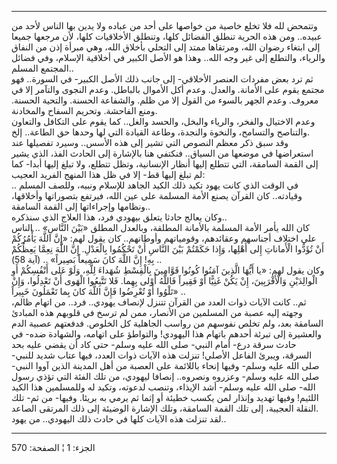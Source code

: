 ------------------------------------------------------------------------

وتتمحض لله فلا تخلع خاصية من خواصها على أحد من عباده ولا يدين بها الناس
لأحد من عبيده.. ومن هذه الحرية تنطلق الفضائل كلها، وتنطلق الأخلاقيات
كلها، لأن مرجعها جميعا إلى ابتغاء رضوان الله، ومرتقاها ممتد إلى التحلي
بأخلاق الله، وهي مبرأة إذن من النفاق والرياء، والتطلع إلى غير وجه الله..
وهذا هو الأصل الكبير في أخلاقية الإسلام، وفي فضائل المجتمع المسلم..  
ثم ترد بعض مفردات العنصر الأخلاقي- إلى جانب ذلك الأصل الكبير- في
السورة.. فهو مجتمع يقوم على الأمانة. والعدل. وعدم أكل الأموال بالباطل.
وعدم النجوى والتآمر إلا في معروف. وعدم الجهر بالسوء من القول إلا من ظلم.
والشفاعة الحسنة. والتحية الحسنة. ومنع الفاحشة. وتحريم السفاح
والمخادنة.  
وعدم الاختيال والفخر، والرياء والبخل، والحسد والغل.. كما يقوم على
التكافل والتعاون والتناصح والتسامح، والنخوة والنجدة، وطاعة القيادة التي
لها وحدها حق الطاعة.. إلخ.  
وقد سبق ذكر معظم النصوص التي تشير إلى هذه الأسس.. وسيرد تفصيلها عند
استعراضها في موضعها من السياق.. فنكتفي هنا بالإشارة إلى الحادث الفذ،
الذي يشير إلى القمة السامقة، التي تتطلع إليها أنظار الإنسانية، وتظل
تتطلع، ولا تبلغ إليها أبدا- كما لم تبلغ إليها قط- إلا في ظل هذا المنهج
الفريد العجيب:  
.. في الوقت الذي كانت يهود تكيد ذلك الكيد الجاهد للإسلام ونبيه، وللصف
المسلم وقيادته.. كان القرآن يصنع الأمة المسلمة على عين الله، فيرتفع
بتصوراتها وأخلاقها، ونظامها وإجراءاتها إلى القمة السامقة..  
وكان يعالج حادثا يتعلق بيهودي فرد، هذا العلاج الذي سنذكره..  
كان الله يأمر الأمة المسلمة بالأمانة المطلقة، وبالعدل المطلق «بَيْنَ النَّاسِ»
.. الناس على اختلاف أجناسهم وعقائدهم، وقومياتهم وأوطانهم.. كان يقول لهم:
«إِنَّ اللَّهَ يَأْمُرُكُمْ أَنْ تُؤَدُّوا الْأَماناتِ إِلى أَهْلِها، وَإِذا حَكَمْتُمْ بَيْنَ النَّاسِ أَنْ
تَحْكُمُوا بِالْعَدْلِ. إِنَّ اللَّهَ نِعِمَّا يَعِظُكُمْ بِهِ! إِنَّ اللَّهَ كانَ سَمِيعاً بَصِيراً» .. (آية
58) ..  
وكان يقول لهم: «يا أَيُّهَا الَّذِينَ آمَنُوا كُونُوا قَوَّامِينَ بِالْقِسْطِ شُهَداءَ لِلَّهِ، وَلَوْ
عَلى أَنْفُسِكُمْ أَوِ الْوالِدَيْنِ وَالْأَقْرَبِينَ، إِنْ يَكُنْ غَنِيًّا أَوْ فَقِيراً فَاللَّهُ أَوْلى بِهِما.
فَلا تَتَّبِعُوا الْهَوى أَنْ تَعْدِلُوا، وَإِنْ تَلْوُوا أَوْ تُعْرِضُوا فَإِنَّ اللَّهَ كانَ بِما تَعْمَلُونَ
خَبِيراً» ..  
ثم.. كانت الآيات ذوات العدد من القرآن تتنزل لإنصاف يهودي.. فرد.. من
اتهام ظالم، وجهته إليه عصبة من المسلمين من الأنصار، ممن لم ترسخ في
قلوبهم هذه المبادئ السامقة بعد، ولم تخلص نفوسهم من رواسب الجاهلية كل
الخلوص. فدفعتهم عصبية الدم والعشيرة إلى تبرئة أحدهم باتهام هذا اليهودي!
والتواطؤ على اتهامه، والشهادة ضده- في حادث سرقة درع- أمام النبي- صلى
الله عليه وسلم- حتى كاد أن يقضي عليه بحد السرقة، ويبرئ الفاعل الأصلي!
تنزلت هذه الآيات ذوات العدد، فيها عتاب شديد للنبي- صلى الله عليه وسلم-
وفيها إنحاء باللائمة على العصبة من أهل المدينة الذين آووا النبي- صلى
الله عليه وسلم- وعزروه ونصروه.. إنصافا ليهودي، من تلك الفئة التي تؤذي
رسول الله- صلى الله عليه وسلم- أشد الإيذاء، وتنصب لدعوته، وتكيد له
وللمسلمين هذا الكيد اللئيم! وفيها تهديد وإنذار لمن يكسب خطيئة أو إثما ثم
يرمي به بريئا. وفيها- من ثم- تلك النقلة العجيبة، إلى تلك القمة السامقة،
وتلك الإشارة الوضيئة إلى ذلك المرتقى الصاعد.  
لقد تنزلت هذه الآيات كلها في حادث ذلك اليهودي.. من يهود..

------------------------------------------------------------------------

الجزء: 1 ¦ الصفحة: 570
